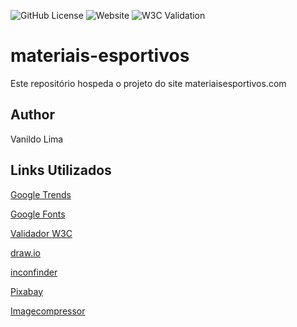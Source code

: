 ![GitHub License](https://img.shields.io/github/license/nildinho/materiais-esportivos)
![Website](https://img.shields.io/website?url=https%3A%2F%2Fnildinho.github.io%2Fmateriais-esportivos%2F)
![W3C Validation](https://img.shields.io/w3c-validation/html?targetUrl=https%3A%2F%2Fnildinho.github.io%2Fmateriais-esportivos%2F)





# materiais-esportivos
Este repositório hospeda o projeto do site materiaisesportivos.com
## Author 
Vanildo Lima
## Links Utilizados 
[Google Trends](https://trends.google.com.br/trends/)

[Google Fonts](https://fonts.google.com/)

[Validador W3C](https://validator.w3.org/)

[draw.io](https://app.diagrams.net/)

[inconfinder](https://www.iconfinder.com/)

[Pixabay](https://pixabay.com/pt/)

[Imagecompressor](https://imagecompressor.com/pt/)
